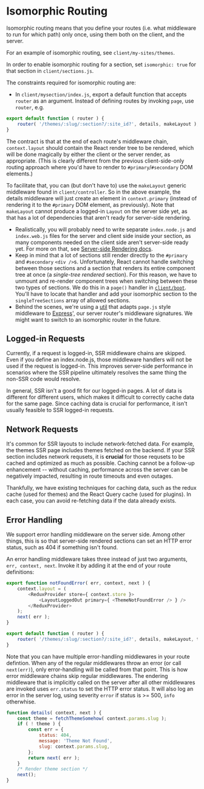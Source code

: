 # Isomorphic Routing

Isomorphic routing means that you define your routes (i.e. what middleware to
run for which path) only once, using them both on the client, and the server.

For an example of isomorphic routing, see `client/my-sites/themes`.

In order to enable isomorphic routing for a section, set `isomorphic: true`
for that section in `client/sections.js`.

The constraints required for isomorphic routing are:

- In `client/mysection/index.js`, export a default function that accepts
  `router` as an argument. Instead of defining routes by invoking `page`, use
  `router`, e.g.

```js
export default function ( router ) {
	router( '/themes/:slug/:section?/:site_id?', details, makeLayout );
}
```

The contract is that at the end of each route's middleware chain, `context.layout`
should contain the React render tree to be rendered, which will be done magically
by either the client or the server render, as appropriate. (This is clearly
different from the previous client-side-only routing approach where you'd have
to render to `#primary`/`#secondary` DOM elements.)

To facilitate that, you can (but don't have to) use the `makeLayout`
generic middleware found in `client/controller`. So in the above example, the
details middleware will just create an element in `context.primary` (instead of
rendering it to the `#primary` DOM element, as previously).
Note that `makeLayout` cannot produce a logged-in `Layout` on the server side yet,
as that has a lot of dependencies that aren't ready for server-side rendering.

- Realistically, you will probably need to write separate `index.node.js` and
  `index.web.js` files for the server and client side inside your section, as many
  components needed on the client side aren't server-side ready yet. For more on
  that, see [Server-side Rendering docs](server-side-rendering.md).
- Keep in mind that a lot of sections still render directly to the `#primary` and
  `#secondary` `<div />`s. Unfortunately, React cannot handle switching between those
  sections and a section that renders its entire component tree at once (a _single-tree
  rendered_ section). For this reason, we have to unmount and re-render component
  trees when switching between these two types of sections. We do this in a `page()`
  handler in [`client/boot`](../client/boot/index.js). You'll have to locate that
  handler and add your isomorphic section to the `singleTreeSections` array of allowed sections.
- Behind the scenes, we're using a [util](../server/isomorphic-routing/README.md) that adapts `page.js` style middleware to [Express](https://expressjs.com/en/guide/routing.html)',
  our server router's middleware signatures. We might want to switch to an isomorphic
  router in the future.

## Logged-in Requests

Currently, if a request is logged-in, SSR middleware chains are skipped.
Even if you define an index.node.js, those middleware handlers will not be used
if the request is logged-in. This improves server-side performance in scenarios
where the SSR pipeline ultimately resolves the same thing the non-SSR code would
resolve.

In general, SSR isn't a good fit for our logged-in pages. A lot of data is different
for different users, which makes it difficult to correctly cache data for the same
page. Since caching data is crucial for performance, it isn't usually feasible to
SSR logged-in requests.

## Network Requests

It's common for SSR layouts to include network-fetched data. For example, the themes
SSR page includes themes fetched on the backend. If your SSR section includes
network requsets, it is **crucial** for those requsets to be cached and optimized
as much as possible. Caching cannot be a follow-up enhancement -- without caching,
performance across the server can be negatively impacted, resulting in route timeouts
and even outages.

Thankfully, we have existing techniques for caching data, such as the redux cache
(used for themes) and the React Query cache (used for plugins). In each case, you
can avoid re-fetching data if the data already exists.

## Error Handling

We support error handling middleware on the server side. Among other things, this is
so that server-side rendered sections can set an HTTP error status, such as 404 if something isn't found.

An error handling middleware takes three instead of just two arguments, `err, context, next`.
Invoke it by adding it at the end of your route definitions:

```js
export function notFoundError( err, context, next ) {
	context.layout = (
		<ReduxProvider store={ context.store }>
			<LayoutLoggedOut primary={ <ThemeNotFoundError /> } />
		</ReduxProvider>
	);
	next( err );
}

export default function ( router ) {
	router( '/themes/:slug/:section?/:site_id?', details, makeLayout, themeNotFound );
}
```

Note that you can have multiple error-handling middlewares in your route defintion. When any of the regular middlewares throw an error (or call `next(err)`), only error-handling will be called from that point. This is how error middleware chains skip regular middlewares. The endering middleware that is implicitly called on the server after all other middlewares are invoked uses `err.status` to set the HTTP error status. It will also log an error in the server log, using
severity `error` if status is >= 500, `info` otherwhise.

```js
function details( context, next ) {
	const theme = fetchThemeSomehow( context.params.slug );
	if ( ! theme ) {
		const err = {
			status: 404,
			message: 'Theme Not Found',
			slug: context.params.slug,
		};
		return next( err );
	}
	/* Render theme section */
	next();
}
```
